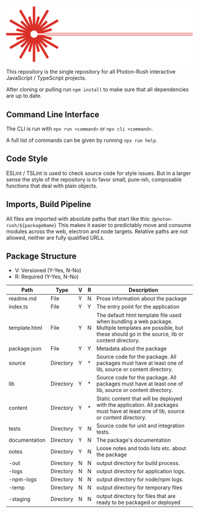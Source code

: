 ![Photon-Rush Interactive Logo](packages/web.resources/content/logo.svg)

This repository is the single repository for all Photon-Rush interactive JavaScript / TypeScript projects.

After cloning or pulling run `npm install` to make sure that all dependencies are up to date.


## Command Line Interface

The CLI is run with `npx run <command>` or `npx cli <command>`.

A full list of commands can be given by running `npx run help`.

## Code Style

ESLint / TSLint is used to check source code for style issues. But in a larger sense the style of the repository is to favor small, pure-ish, composable functions that deal with plain objects.


## Imports, Build Pipeline

All files are imported with absolute paths that start like this: `@photon-rush/${packageName}` This makes it easier to predictably move and consume modules across the web, electron and node targets. Relative paths are not allowed, neither are fully qualified URLs.


## Package Structure

- V: Versioned (Y-Yes, N-No)
- R: Required (Y-Yes, N-No)

| Path          | Type      | V | R | Description
|---------------|-----------|---|---|---------------------------------------------------------------
| readme.md     | File      | Y | N | Prose information about the package
| index.ts      | File      | Y | Y | The entry point for the application
| template.html | File      | Y | N | The default html template file used when bundling a web package. Multiple templates are possible, but these should go in the source, lib or content directory.
| package.json  | File      | Y | Y | Metadata about the package
| source        | Directory | Y | * | Source code for the package. All packages must have at least one of lib, source or content directory.
| lib           | Directory | Y | * | Source code for the package. All packages must have at least one of lib, source or content directory.
| content       | Directory | Y | * | Static content that will be deployed with the application. All packages must have at least one of lib, source or content directory.
| tests         | Directory | Y | N | Source code for unit and integration tests.
| documentation | Directory | Y | N | The package's documentation
| notes         | Directory | Y | N | Loose notes and todo lists etc. about the package
| -out          | Directory | N | N | output directory for build process.
| -logs         | Directory | N | N | output directory for application logs.
| -npm-logs     | Directory | N | N | output directory for node/npm logs.
| -temp         | Directory | N | N | output directory for temporary files
| -staging      | Directory | N | N | output directory for files that are ready to be packaged or deployed